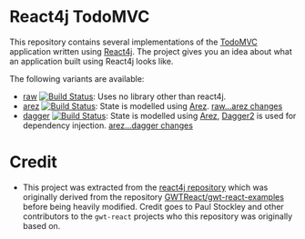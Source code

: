 # React4j TodoMVC

This repository contains several implementations of the [TodoMVC](http://todomvc.com/) application written using
[React4j](https://react4j.github.io). The project gives you an idea about what an application built using React4j
looks like.

The following variants are available:

* [raw](https://github.com/react4j/react4j-todomvc/tree/raw) [![Build Status](https://secure.travis-ci.org/react4j/react4j-todomvc.png?branch=raw)](http://travis-ci.org/react4j/react4j-todomvc):
  Uses no library other than react4j.
* [arez](https://github.com/react4j/react4j-todomvc/tree/arez) [![Build Status](https://secure.travis-ci.org/react4j/react4j-todomvc.png?branch=arez)](http://travis-ci.org/react4j/react4j-todomvc):
  State is modelled using [Arez](https://arez.github.io). [raw...arez changes](https://github.com/react4j/react4j-todomvc/compare/raw...arez)
* [dagger](https://github.com/react4j/react4j-todomvc/tree/dagger) [![Build Status](https://secure.travis-ci.org/react4j/react4j-todomvc.png?branch=dagger)](http://travis-ci.org/react4j/react4j-todomvc):
  State is modelled using [Arez](https://arez.github.io), [Dagger2](https://google.github.io/dagger) is used
  for dependency injection. [arez...dagger changes](https://github.com/react4j/react4j-todomvc/compare/arez...dagger)

# Credit

* This project was extracted from the [react4j repository](https://github.com/react4j/react4j) which was originally
  derived from the repository [GWTReact/gwt-react-examples](https://github.com/GWTReact/gwt-react-examples) before
  being heavily modified. Credit goes to Paul Stockley and other contributors to the `gwt-react` projects who this
  repository was originally based on.
